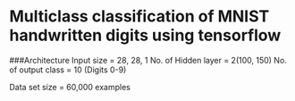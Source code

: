 # Multiclass classification of MNIST handwritten digits using tensorflow

###Architecture
Input size = 28, 28, 1
No. of Hidden layer = 2(100, 150)
No. of output class = 10 (Digits 0-9)

Data set size = 60,000 examples
